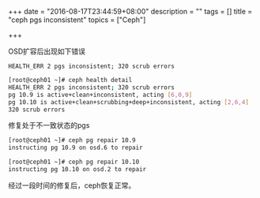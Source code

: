 +++
date = "2016-08-17T23:44:59+08:00"
description = ""
tags = []
title = "ceph pgs inconsistent"
topics = ["Ceph"]

+++

OSD扩容后出现如下错误

`HEALTH_ERR 2 pgs inconsistent; 320 scrub errors`

```sh
[root@ceph01 ~]# ceph health detail
HEALTH_ERR 2 pgs inconsistent; 320 scrub errors
pg 10.9 is active+clean+inconsistent, acting [6,0,9]
pg 10.10 is active+clean+scrubbing+deep+inconsistent, acting [2,6,4]
320 scrub errors
```

修复处于不一致状态的pgs
```sh
[root@ceph01 ~]# ceph pg repair 10.9
instructing pg 10.9 on osd.6 to repair

[root@ceph01 ~]# ceph pg repair 10.10
instructing pg 10.10 on osd.2 to repair
```

经过一段时间的修复后，ceph恢复正常。
